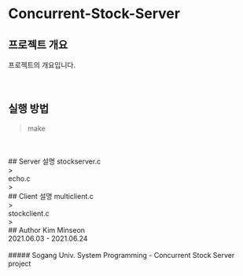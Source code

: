 # Concurrent-Stock-Server

## 프로젝트 개요
프로젝트의 개요입니다. <br>
<br>
<br>
## 실행 방법
> make
<br>
<br>
## Server 설명
stockserver.c <br>
><br>
echo.c <br>
><br>
## Client 설명
multiclient.c <br>
><br>
stockclient.c <br>
><br>
## Author
Kim Minseon <br>
2021.06.03 - 2021.06.24 <br>
<br>
##### Sogang Univ. System Programming - Concurrent Stock Server project

